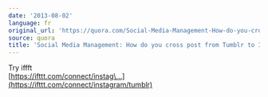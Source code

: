 ```yaml
---
date: '2013-08-02'
language: fr
original_url: 'https://quora.com/Social-Media-Management-How-do-you-cross-post-from-Tumblr-to-Instagram/answer/Clément-Renaud'
source: quora
title: 'Social Media Management: How do you cross post from Tumblr to Instagram?'
---
```


Try iffft\
[https://ifttt.com/connect/instag\...](https://ifttt.com/connect/instagram/tumblr)
